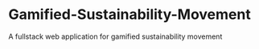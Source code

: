 # Gamified-Sustainability-Movement
A fullstack web application for gamified sustainability movement
